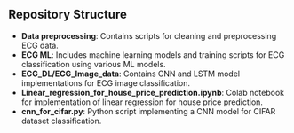 ## Repository Structure

- **Data preprocessing**: Contains scripts  for cleaning and preprocessing ECG data.
- **ECG ML**:  Includes machine learning models and training scripts for ECG classification using various ML models.
- **ECG_DL/ECG_Image_data**: Contains CNN and LSTM model implementations for ECG image classification.
- **Linear_regression_for_house_price_prediction.ipynb**: Colab notebook for implementation of linear regression for house price prediction.
- **cnn_for_cifar.py**: Python script implementing a CNN model for CIFAR dataset classification.
